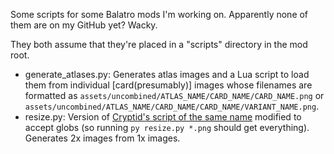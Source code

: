 Some scripts for some Balatro mods I'm working on. Apparently none of them are on my GitHub yet? Wacky.

They both assume that they're placed in a "scripts" directory in the mod root.

- generate_atlases.py: Generates atlas images and a Lua script to load them from individual [card(presumably)] images whose filenames are formatted as `assets/uncombined/ATLAS_NAME/CARD_NAME/CARD_NAME.png` or `assets/uncombined/ATLAS_NAME/CARD_NAME/CARD_NAME/VARIANT_NAME.png`.
- resize.py: Version of [Cryptid's script of the same name](https://github.com/MathIsFun0/Cryptid/blob/main/assets/1x/resize.py) modified to accept globs (so running `py resize.py *.png` should get everything). Generates 2x images from 1x images.
